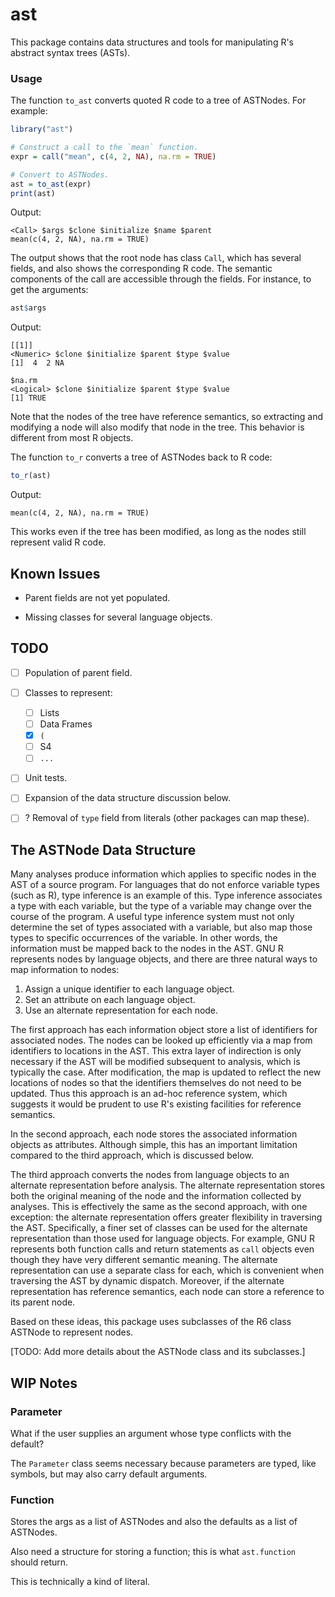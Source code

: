 
# ast

This package contains data structures and tools for manipulating R's abstract
syntax trees (ASTs).

### Usage 

The function `to_ast` converts quoted R code to a tree of ASTNodes. For
example:
```r
library("ast")

# Construct a call to the `mean` function.
expr = call("mean", c(4, 2, NA), na.rm = TRUE)

# Convert to ASTNodes.
ast = to_ast(expr)
print(ast)
```
Output:
```
<Call> $args $clone $initialize $name $parent
mean(c(4, 2, NA), na.rm = TRUE)
```
The output shows that the root node has class `Call`, which has several fields,
and also shows the corresponding R code. The semantic components of the call
are accessible through the fields. For instance, to get the arguments:
```r
ast$args
```
Output:
```
[[1]]
<Numeric> $clone $initialize $parent $type $value
[1]  4  2 NA

$na.rm
<Logical> $clone $initialize $parent $type $value
[1] TRUE
```
Note that the nodes of the tree have reference semantics, so extracting and
modifying a node will also modify that node in the tree. This behavior is
different from most R objects.

The function `to_r` converts a tree of ASTNodes back to R code:
```r
to_r(ast)
```
Output:
```
mean(c(4, 2, NA), na.rm = TRUE)
```
This works even if the tree has been modified, as long as the nodes still
represent valid R code.


## Known Issues

* Parent fields are not yet populated.

* Missing classes for several language objects.


## TODO

* [ ] Population of parent field.
* [ ] Classes to represent:
    * [ ] Lists
    * [ ] Data Frames
    * [x] `(`
    * [ ] S4
    * [ ] `...`
* [ ] Unit tests.
* [ ] Expansion of the data structure discussion below.
* [ ] ? Removal of `type` field from literals (other packages can map these).


## The ASTNode Data Structure

Many analyses produce information which applies to specific nodes in the AST of
a source program. For languages that do not enforce variable types (such as R),
type inference is an example of this. Type inference associates a type with
each variable, but the type of a variable may change over the course of the
program. A useful type inference system must not only determine the set of
types associated with a variable, but also map those types to specific
occurrences of the variable. In other words, the information must be mapped
back to the nodes in the AST. GNU R represents nodes by language objects, and
there are three natural ways to map information to nodes:

1. Assign a unique identifier to each language object.
2. Set an attribute on each language object.
3. Use an alternate representation for each node.

The first approach has each information object store a list of identifiers for
associated nodes. The nodes can be looked up efficiently via a map from
identifiers to locations in the AST. This extra layer of indirection is only
necessary if the AST will be modified subsequent to analysis, which is
typically the case. After modification, the map is updated to reflect the new
locations of nodes so that the identifiers themselves do not need to be
updated. Thus this approach is an ad-hoc reference system, which suggests it
would be prudent to use R's existing facilities for reference semantics.

In the second approach, each node stores the associated information objects as
attributes. Although simple, this has an important limitation compared to the
third approach, which is discussed below.

The third approach converts the nodes from language objects to an alternate
representation before analysis. The alternate representation stores both the
original meaning of the node and the information collected by analyses. This is
effectively the same as the second approach, with one exception: the alternate
representation offers greater flexibility in traversing the AST. Specifically,
a finer set of classes can be used for the alternate representation than those
used for language objects. For example, GNU R represents both function calls
and return statements as `call` objects even though they have very different
semantic meaning. The alternate representation can use a separate class for
each, which is convenient when traversing the AST by dynamic dispatch.
Moreover, if the alternate representation has reference semantics, each node
can store a reference to its parent node.

Based on these ideas, this package uses subclasses of the R6 class ASTNode to
represent nodes.

[TODO: Add more details about the ASTNode class and its subclasses.]


## WIP Notes

### Parameter

What if the user supplies an argument whose type conflicts with the default?

The `Parameter` class seems necessary because parameters are typed, like
symbols, but may also carry default arguments.


### Function

Stores the args as a list of ASTNodes and also the defaults as a list of
ASTNodes. 

Also need a structure for storing a function; this is what `ast.function`
should return.

This is technically a kind of literal.
